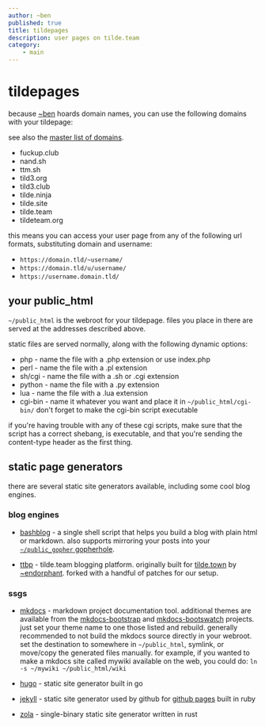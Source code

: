 ```yaml
---
author: ~ben
published: true
title: tildepages
description: user pages on tilde.team
category: 
    - main
---
```


# tildepages


because [~ben](https://tilde.team/~ben/) hoards domain names, you can 
use the following domains with your tildepage:

see also the [master list of domains](domains).

* fuckup.club
* nand.sh
* ttm.sh
* tild3.org
* tild3.club
* tilde.ninja
* tilde.site
* tilde.team
* tildeteam.org

this means you can access your user page from any of the following 
url formats, substituting domain and username:

* `https://domain.tld/~username/`
* `https://domain.tld/u/username/`
* `https://username.domain.tld/`

## your public\_html

`~/public_html` is the webroot for your tildepage. files you place in there
are served at the addresses described above.

static files are served normally, along with the following dynamic options:
* php - name the file with a .php extension or use index.php
* perl - name the file with a .pl extension
* sh/cgi - name the file with a .sh or .cgi extension
* python - name the file with a .py extension
* lua - name the file with a .lua extension
* cgi-bin - name it whatever you want and place it in `~/public_html/cgi-bin/`
    don't forget to make the cgi-bin script executable

if you're having trouble with any of these cgi scripts, make sure that the script
has a correct shebang, is executable, and that you're sending the content-type 
header as the first thing.

## static page generators

there are several static site generators available, including some cool blog
engines.

### blog engines

* [bashblog](tildeblogs) - a single shell script that helps you build a blog
    with plain html or markdown. also supports mirroring your posts into your
    [`~/public_gopher` gopherhole](gopher).

* [ttbp](ttbp) - tilde.team blogging platform. originally built for [tilde.town](
https://tilde.town/) by [~endorphant](https://tilde.town/~endorphant/). forked
with a handful of patches for our setup.

### ssgs

* [mkdocs](https://www.mkdocs.org) - markdown project documentation tool. 
additional themes are available from the [mkdocs-bootstrap](
http://mkdocs.github.io/mkdocs-bootstrap/) and [mkdocs-bootswatch](
http://mkdocs.github.io/mkdocs-bootswatch/) projects. just set your theme name
to one those listed and rebuild. generally recommended to not build the mkdocs
source directly in your webroot. set the destination to somewhere in `~/public_html`,
symlink, or move/copy the generated files manually. for example, if you wanted to
make a mkdocs site called mywiki available on the web, you could do:
`ln -s ~/mywiki ~/public_html/wiki`

* [hugo](https://gohugo.io/) - static site generator built in go

* [jekyll](https://jekyllrb.com/) - static site generator used by github for 
[github pages](https://pages.github.com) built in ruby

* [zola](https://getzola.org/) - single-binary static site generator written in rust

